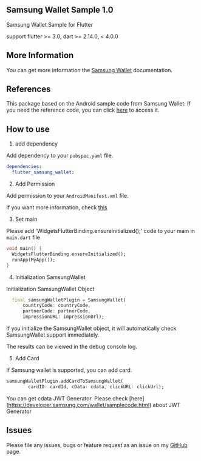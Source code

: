 ## Samsung Wallet Sample 1.0

Samsung Wallet Sample for Flutter

support flutter >= 3.0, dart >= 2.14.0, < 4.0.0


## More Information

You can get more information the [Samsung Wallet](https://developer.samsung.com/wallet/api/overview.html) documentation.

## References

This package based on the Android sample code from Samsung Wallet. 
If you need the reference code, you can click [here](https://developer.samsung.com/wallet/samplecode.html) to access it.

## How to use

1. add dependency

Add dependency to your `pubspec.yaml` file.

```yaml
dependencies:
  flutter_samsung_wallet: 
```

2. Add Permission

Add permission to your `AndroidManifest.xml` file.

<uses-permission android:name="android.permission.INTERNET" />
<uses-permission android:name="android.permission.ACCESS_NETWORK_STATE" />

If you want more information, check [this](https://developer.android.com/training/basics/network-ops/connecting?hl=ko)

3. Set main

Please add 'WidgetsFlutterBinding.ensureInitialized();' code to your main in `main.dart` file

```dart
void main() {
  WidgetsFlutterBinding.ensureInitialized();
  runApp(MyApp());
}
```

4. Initialization SamsungWallet

Initialization SamsungWallet Object

```dart
  final samsungWalletPlugin = SamsungWallet(
      countryCode: countryCode,
      partnerCode: partnerCode,
      impressionURL: impressionUrl);
```
If you initialize the SamsungWallet object, it will automatically check SamsungWallet support immediately. 

The results can be viewed in the debug console log.

5. Add Card

If Samsung wallet is supported, you can add card.

```dart
samsungWalletPlugin.addCardToSamsungWallet(
        cardID: cardId, cData: cdata, clickURL: clickUrl);
```

You can get cdata JWT Generator. Please check [here] (https://developer.samsung.com/wallet/samplecode.html) about JWT Generator


## Issues

Please file any issues, bugs or feature request as an issue on my [GitHub](https://github.com/monocsp/flutter_samsung_wallet/issues) page.
